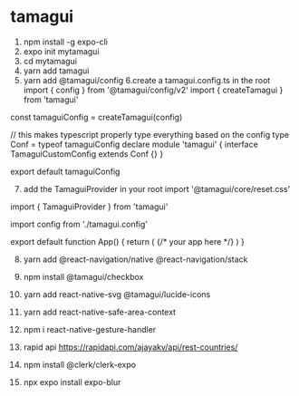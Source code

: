 # tamagui

1. npm install -g expo-cli
2. expo init mytamagui
3. cd mytamagui
4. yarn add tamagui
5. yarn add @tamagui/config
6.create a tamagui.config.ts in the root 
    import { config } from '@tamagui/config/v2'
import { createTamagui } from 'tamagui'

const tamaguiConfig = createTamagui(config)

// this makes typescript properly type everything based on the config
type Conf = typeof tamaguiConfig
declare module 'tamagui' {
  interface TamaguiCustomConfig extends Conf {}
}

export default tamaguiConfig

7. add the TamaguiProvider in your root
    import '@tamagui/core/reset.css'

import { TamaguiProvider } from 'tamagui'

import config from './tamagui.config'

export default function App() {
  return (
    <TamaguiProvider config={config}>
      {/* your app here */}
    </TamaguiProvider>
  )
}

8. yarn add @react-navigation/native @react-navigation/stack

9. npm install @tamagui/checkbox
10. yarn add react-native-svg @tamagui/lucide-icons
11. yarn add react-native-safe-area-context
12. npm i react-native-gesture-handler
13. rapid api https://rapidapi.com/ajayakv/api/rest-countries/
14. npm install @clerk/clerk-expo
15. npx expo install expo-blur